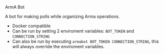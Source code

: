 ArmA Bot

A bot for making polls while organizing Arma operations. 

- Docker compatible
- Can be run by setting 2 enviroment variables: `BOT_TOKEN` and `CONNECTION_STRING`
- Can also be run by executing `armabot BOT_TOKEN CONNECTION_STRING`, this will always override the enviroment variables.


